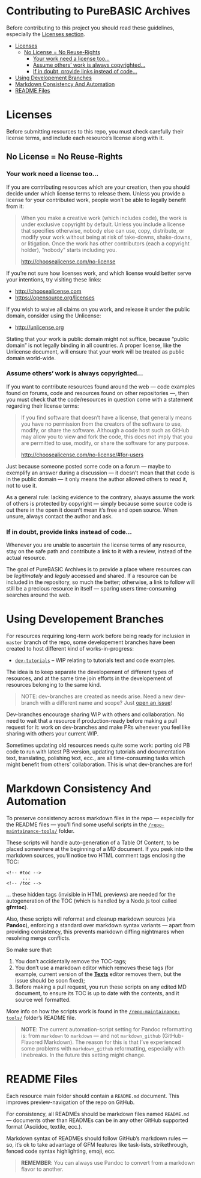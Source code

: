 Contributing to PureBASIC Archives
==================================

Before contributing to this project you should read these guidelines, especially the [Licenses section](#licenses).

<!-- #toc -->
-   [Licenses](#licenses)
    -   [No License = No Reuse-Rights](#no-license--no-reuse-rights)
        -   [Your work need a license too…](#your-work-need-a-license-too)
        -   [Assume others’ work is always copyrighted…](#assume-others-work-is-always-copyrighted)
        -   [If in doubt, provide links instead of code…](#if-in-doubt-provide-links-instead-of-code)
-   [Using Developement Branches](#using-developement-branches)
-   [Markdown Consistency And Automation](#markdown-consistency-and-automation)
-   [README Files](#readme-files)

<!-- /toc -->
Licenses
========

Before submitting resources to this repo, you must check carefully their license terms, and include each resource’s license along with it.

No License = No Reuse-Rights
----------------------------

### Your work need a license too…

If you are contributing resources which are your creation, then you should decide under which license terms to release them. Unless you provide a license for your contributed work, people won’t be able to legally benefit from it:

> When you make a creative work (which includes code), the work is under exclusive copyright by default. Unless you include a license that specifies otherwise, nobody else can use, copy, distribute, or modify your work without being at risk of take-downs, shake-downs, or litigation. Once the work has other contributors (each a copyright holder), “nobody” starts including you.
>
> http://choosealicense.com/no-license

If you’re not sure how licenses work, and which license would better serve your intentions, try visiting these links:

-   http://choosealicense.com
-   https://opensource.org/licenses

If you wish to waive all claims on you work, and release it under the public domain, consider using the Unlicense:

-   http://unlicense.org

Stating that your work is public domain might not suffice, because “public domain” is not legally binding in all countries. A proper license, like the Unlicense document, will ensure that your work will be treated as public domain world-wide.

### Assume others’ work is always copyrighted…

If you want to contribute resources found around the web — code examples found on forums, code and resources found on other repositories —, then you must check that the code/resources in question come with a statement regarding their license terms:

> If you find software that doesn’t have a license, that generally means you have no permission from the creators of the software to use, modify, or share the software. Although a code host such as GitHub may allow you to view and fork the code, this does not imply that you are permitted to use, modify, or share the software for any purpose.
>
> <http://choosealicense.com/no-license/#for-users>

Just because someone posted some code on a forum — maybe to exemplify an answer during a discussion — it doesn’t mean that that code is in the public domain — it only means the author allowed others to *read* it, not to use it.

As a general rule: lacking evidence to the contrary, always assume the work of others is protected by copyright — simply because some source code is out there in the open it doesn’t mean it’s free and open source. When unsure, always contact the author and ask.

### If in doubt, provide links instead of code…

Whenever you are unable to ascertain the license terms of any resource, stay on the safe path and contribute a link to it with a review, instead of the actual resource.

The goal of PureBASIC Archives is to provide a place where resources can be *legitimately* and *legaly* accessed and shared. If a resource can be included in the repository, so much the better; otherwise, a link to follow will still be a precious resource in itself — sparing users time-consuming searches around the web.

Using Developement Branches
===========================

For resources requiring long-term work before being ready for inclusion in `master` branch of the repo, some developement branches have been created to host different kind of works-in-progress:

-   [`dev-tutorials`](https://github.com/tajmone/purebasic-archives/tree/dev-tutorials) – WIP relating to tutorials text and code examples.

The idea is to keep separate the developement of different types of resources, and at the same time join efforts in the developement of resources belonging to the same kind.

> NOTE: dev-branches are created as needs arise. Need a new dev-branch with a different name and scope? Just [open an issue](https://github.com/tajmone/purebasic-archives/issues/new)!

Dev-branches encourage sharing WIP with others and collaboration. No need to wait that a resource if production-ready before making a pull request for it: work on dev-branches and make PRs whenever you feel like sharing with others your current WIP.

Sometimes updating old resources needs quite some work: porting old PB code to run with latest PB version, updating tutorials and documentation text, translating, polishing text, ecc., are all time-consuming tasks which might benefit from others’ collaboration. This is what dev-branches are for!

Markdown Consistency And Automation
===================================

To preserve consistency across markdown files in the repo — especially for the README files — you’ll find some useful scripts in the [`/repo-maintainance-tools/`](./repo-maintainance-tools/) folder.

These scripts will handle auto-generation of a Table Of Content, to be placed somewhere at the beginning of a MD document. If you peek into the markdown sources, you’ll notice two HTML comment tags enclosing the TOC:

    <!-- #toc -->
          ...
    <!-- /toc -->

… these hidden tags (invisible in HTML previews) are needed for the autogeneration of the TOC (which is handled by a Node.js tool called **gfmtoc**).

Also, these scripts will reformat and cleanup markdown sources (via **Pandoc**), enforcing a standard over markdown syntax variants — apart from providing consistency, this prevents markdown diffing nightmares when resolving merge conflicts.

So make sure that:

1.  You don’t accidentally remove the TOC-tags;
2.  You don’t use a markdown editor which removes these tags (for example, current version of the [**Texts**](http://www.texts.io/) editor removes them, but the issue should be soon fixed);
3.  Before making a pull request, you run these scripts on any edited MD document, to ensure its TOC is up to date with the contents, and it source well formatted.

More info on how the scripts work is found in the [`/repo-maintainance-tools/`](./repo-maintainance-tools/) folder’s README file.

> **NOTE**: The current automation-script setting for Pandoc reformatting is: from `markdown` to `markdown` — and not `markdown_github` (GitHub-Flavored Markdown). The reason for this is that I’ve experienced some problems with `markdown_github` reformatting, especially with linebreaks. In the future this setting might change.

README Files
============

Each resource main folder should contain a `README.md` document. This improves preview-navigation of the repo on GitHub.

For consistency, all READMEs should be markdown files named `README.md` — documents other than READMEs can be in any other GitHub supported format (Asciidoc, textile, ecc.).

Markdown syntax of READMEs should follow GitHub’s markdown rules — so, it’s ok to take advantage of GFM features like task-lists, strikethrough, fenced code syntax highlighting, emoji, ecc.

> **REMEMBER**: You can always use Pandoc to convert from a markdown flavor to another.
